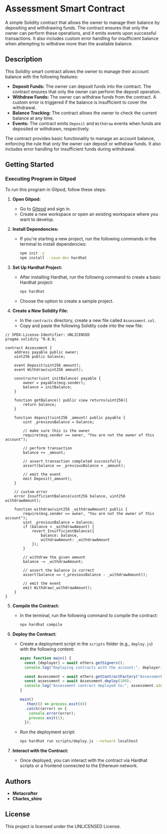 
# Assessment Smart Contract

A simple Solidity contract that allows the owner to manage their balance by depositing and withdrawing funds. The contract ensures that only the owner can perform these operations, and it emits events upon successful transactions. It also includes custom error handling for insufficient balance when attempting to withdraw more than the available balance.

## Description
This Solidity smart contract allows the owner to manage their account balance with the following features:

- **Deposit Funds:** The owner can deposit funds into the contract. The contract ensures that only the owner can perform the deposit operation.
- **Withdraw Funds:** The owner can withdraw funds from the contract. A custom error is triggered if the balance is insufficient to cover the withdrawal.
- **Balance Tracking:** The contract allows the owner to check the current balance at any time.
- **Events:** The contract emits `Deposit` and `Withdraw` events when funds are deposited or withdrawn, respectively.

The contract provides basic functionality to manage an account balance, enforcing the rule that only the owner can deposit or withdraw funds. It also includes error handling for insufficient funds during withdrawal.

## Getting Started

### Executing Program in Gitpod

To run this program in Gitpod, follow these steps:

1. **Open Gitpod:**
   - Go to [Gitpod](https://www.gitpod.io/) and sign in.
   - Create a new workspace or open an existing workspace where you want to develop.

2. **Install Dependencies:**
   - If you're starting a new project, run the following commands in the terminal to install dependencies:
     ```bash
     npm init -y
     npm install --save-dev hardhat
     ```

3. **Set Up Hardhat Project:**
   - After installing Hardhat, run the following command to create a basic Hardhat project:
     ```bash
     npx hardhat
     ```
   - Choose the option to create a sample project.

4. **Create a New Solidity File:**
   - In the `contracts` directory, create a new file called `Assessment.sol`.
   - Copy and paste the following Solidity code into the new file:

```solidity
// SPDX-License-Identifier: UNLICENSED
pragma solidity ^0.8.9;

contract Assessment {
    address payable public owner;
    uint256 public balance;

    event Deposit(uint256 amount);
    event Withdraw(uint256 amount);

    constructor(uint initBalance) payable {
        owner = payable(msg.sender);
        balance = initBalance;
    }

    function getBalance() public view returns(uint256){
        return balance;
    }

    function deposit(uint256 _amount) public payable {
        uint _previousBalance = balance;

        // make sure this is the owner
        require(msg.sender == owner, "You are not the owner of this account");

        // perform transaction
        balance += _amount;

        // assert transaction completed successfully
        assert(balance == _previousBalance + _amount);

        // emit the event
        emit Deposit(_amount);
    }

    // custom error
    error InsufficientBalance(uint256 balance, uint256 withdrawAmount);

    function withdraw(uint256 _withdrawAmount) public {
        require(msg.sender == owner, "You are not the owner of this account");
        uint _previousBalance = balance;
        if (balance < _withdrawAmount) {
            revert InsufficientBalance({
                balance: balance,
                withdrawAmount: _withdrawAmount
            });
        }

        // withdraw the given amount
        balance -= _withdrawAmount;

        // assert the balance is correct
        assert(balance == (_previousBalance - _withdrawAmount));

        // emit the event
        emit Withdraw(_withdrawAmount);
    }
}
```

5. **Compile the Contract:**
   - In the terminal, run the following command to compile the contract:
     ```bash
     npx hardhat compile
     ```

6. **Deploy the Contract:**
   - Create a deployment script in the `scripts` folder (e.g., `deploy.js`) with the following content:
     ```javascript
     async function main() {
       const [deployer] = await ethers.getSigners();
       console.log("Deploying contracts with the account:", deployer.address);

       const Assessment = await ethers.getContractFactory("Assessment");
       const assessment = await Assessment.deploy(100);
       console.log("Assessment contract deployed to:", assessment.address);
     }

     main()
       .then(() => process.exit(0))
       .catch((error) => {
         console.error(error);
         process.exit(1);
       });
     ```

   - Run the deployment script:
     ```bash
     npx hardhat run scripts/deploy.js --network localhost
     ```

7. **Interact with the Contract:**
   - Once deployed, you can interact with the contract via Hardhat scripts or a frontend connected to the Ethereum network.

## Authors
- **Metacrafter**
- **Charles_shiro**

## License
This project is licensed under the UNLICENSED License.
